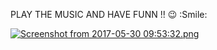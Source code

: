 PLAY THE MUSIC AND HAVE FUNN !! :wink: :Smile:

[![Screenshot from 2017-05-30 09:53:32.png](https://s30.postimg.org/4p28bzjht/Screenshot_from_2017-05-30_09_53_32.png)](https://postimg.org/image/i5z6uutt9/)
